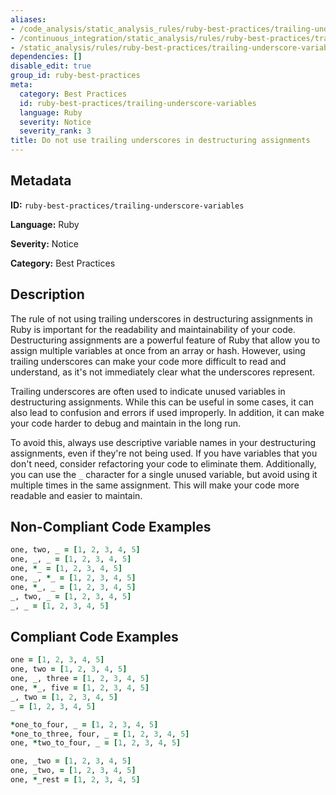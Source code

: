 ```yaml
---
aliases:
- /code_analysis/static_analysis_rules/ruby-best-practices/trailing-underscore-variables
- /continuous_integration/static_analysis/rules/ruby-best-practices/trailing-underscore-variables
- /static_analysis/rules/ruby-best-practices/trailing-underscore-variables
dependencies: []
disable_edit: true
group_id: ruby-best-practices
meta:
  category: Best Practices
  id: ruby-best-practices/trailing-underscore-variables
  language: Ruby
  severity: Notice
  severity_rank: 3
title: Do not use trailing underscores in destructuring assignments
---
```

<!--  SOURCED FROM https://github.com/DataDog/datadog-static-analyzer-rule-docs -->


## Metadata
**ID:** `ruby-best-practices/trailing-underscore-variables`

**Language:** Ruby

**Severity:** Notice

**Category:** Best Practices

## Description
The rule of not using trailing underscores in destructuring assignments in Ruby is important for the readability and maintainability of your code. Destructuring assignments are a powerful feature of Ruby that allow you to assign multiple variables at once from an array or hash. However, using trailing underscores can make your code more difficult to read and understand, as it's not immediately clear what the underscores represent.

Trailing underscores are often used to indicate unused variables in destructuring assignments. While this can be useful in some cases, it can also lead to confusion and errors if used improperly. In addition, it can make your code harder to debug and maintain in the long run.

To avoid this, always use descriptive variable names in your destructuring assignments, even if they're not being used. If you have variables that you don't need, consider refactoring your code to eliminate them. Additionally, you can use the `_` character for a single unused variable, but avoid using it multiple times in the same assignment. This will make your code more readable and easier to maintain.

## Non-Compliant Code Examples
```ruby
one, two, _ = [1, 2, 3, 4, 5]
one, _, _ = [1, 2, 3, 4, 5]
one, *_ = [1, 2, 3, 4, 5]
one, _, *_ = [1, 2, 3, 4, 5]
one, *_, _ = [1, 2, 3, 4, 5]
_, two, _ = [1, 2, 3, 4, 5]
_, _ = [1, 2, 3, 4, 5]

```

## Compliant Code Examples
```ruby
one = [1, 2, 3, 4, 5]
one, two = [1, 2, 3, 4, 5]
one, _, three = [1, 2, 3, 4, 5]
one, *_, five = [1, 2, 3, 4, 5]
_, two = [1, 2, 3, 4, 5]
_ = [1, 2, 3, 4, 5]

*one_to_four, _ = [1, 2, 3, 4, 5]
*one_to_three, four, _ = [1, 2, 3, 4, 5]
one, *two_to_four, _ = [1, 2, 3, 4, 5]

one, _two = [1, 2, 3, 4, 5]
one, _two, = [1, 2, 3, 4, 5]
one, *_rest = [1, 2, 3, 4, 5]

```
